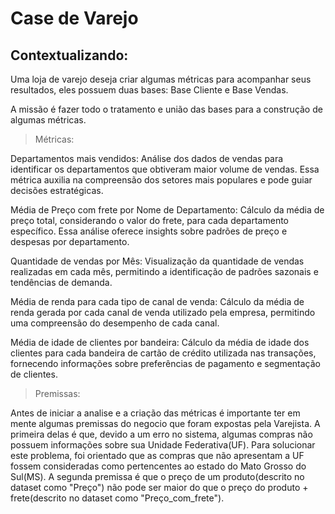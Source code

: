 # Case de Varejo

## Contextualizando:

Uma loja de varejo deseja criar algumas métricas para acompanhar seus resultados, eles possuem duas bases: Base Cliente e Base Vendas.

A missão é fazer todo o tratamento e união das bases para a construção de algumas métricas.

> Métricas:

Departamentos mais vendidos:
Análise dos dados de vendas para identificar os departamentos que obtiveram maior volume de vendas. Essa métrica auxilia na compreensão dos setores mais populares e pode guiar decisões estratégicas.

Média de Preço com frete por Nome de Departamento:
Cálculo da média de preço total, considerando o valor do frete, para cada departamento específico. Essa análise oferece insights sobre padrões de preço e despesas por departamento.

Quantidade de vendas por Mês:
Visualização da quantidade de vendas realizadas em cada mês, permitindo a identificação de padrões sazonais e tendências de demanda.

Média de renda para cada tipo de canal de venda:
Cálculo da média de renda gerada por cada canal de venda utilizado pela empresa, permitindo uma compreensão do desempenho de cada canal.

Média de idade de clientes por bandeira:
Cálculo da média de idade dos clientes para cada bandeira de cartão de crédito utilizada nas transações, fornecendo informações sobre preferências de pagamento e segmentação de clientes.

> Premissas:

Antes de iniciar a analise e a criação das métricas é importante ter em mente algumas premissas do negocio que foram expostas pela Varejista. A primeira delas é que, devido a um erro no sistema, algumas compras não possuem informações sobre sua Unidade Federativa(UF). Para solucionar este problema, foi orientado que as compras que não apresentam a UF fossem consideradas como pertencentes ao estado do Mato Grosso do Sul(MS). A segunda premissa é que o preço de um produto(descrito no dataset como "Preço") não pode ser maior do que o preço do produto + frete(descrito no dataset como "Preço_com_frete").








